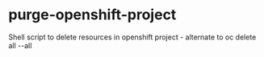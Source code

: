 # purge-openshift-project
Shell script to delete resources in openshift project - alternate to oc delete all --all
